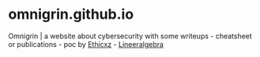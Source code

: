 # omnigrin.github.io

Omnigrin | a website about cybersecurity with some writeups - cheatsheet or publications - poc by [Ethicxz](https://x.com/ethicxz) - [Lineeralgebra](https://x.com/lineeralgebra)
